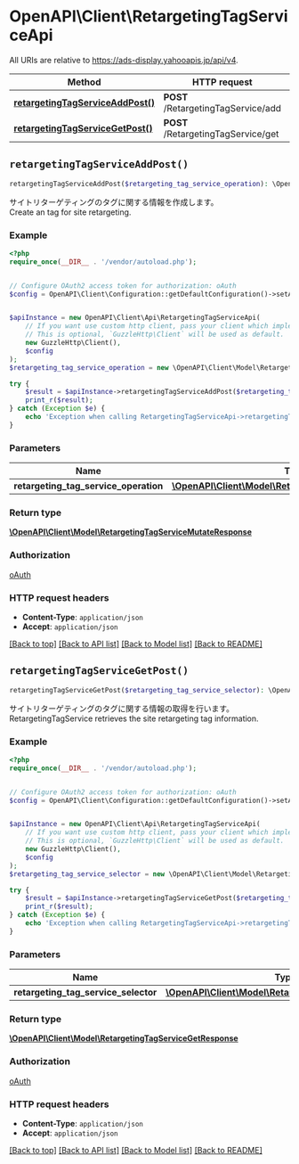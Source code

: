 # OpenAPI\Client\RetargetingTagServiceApi

All URIs are relative to https://ads-display.yahooapis.jp/api/v4.

Method | HTTP request | Description
------------- | ------------- | -------------
[**retargetingTagServiceAddPost()**](RetargetingTagServiceApi.md#retargetingTagServiceAddPost) | **POST** /RetargetingTagService/add | 
[**retargetingTagServiceGetPost()**](RetargetingTagServiceApi.md#retargetingTagServiceGetPost) | **POST** /RetargetingTagService/get | 


## `retargetingTagServiceAddPost()`

```php
retargetingTagServiceAddPost($retargeting_tag_service_operation): \OpenAPI\Client\Model\RetargetingTagServiceMutateResponse
```



<div lang=\"ja\">サイトリターゲティングのタグに関する情報を作成します。</div> <div lang=\"en\">Create an tag for site retargeting.</div>

### Example

```php
<?php
require_once(__DIR__ . '/vendor/autoload.php');


// Configure OAuth2 access token for authorization: oAuth
$config = OpenAPI\Client\Configuration::getDefaultConfiguration()->setAccessToken('YOUR_ACCESS_TOKEN');


$apiInstance = new OpenAPI\Client\Api\RetargetingTagServiceApi(
    // If you want use custom http client, pass your client which implements `GuzzleHttp\ClientInterface`.
    // This is optional, `GuzzleHttp\Client` will be used as default.
    new GuzzleHttp\Client(),
    $config
);
$retargeting_tag_service_operation = new \OpenAPI\Client\Model\RetargetingTagServiceOperation(); // \OpenAPI\Client\Model\RetargetingTagServiceOperation

try {
    $result = $apiInstance->retargetingTagServiceAddPost($retargeting_tag_service_operation);
    print_r($result);
} catch (Exception $e) {
    echo 'Exception when calling RetargetingTagServiceApi->retargetingTagServiceAddPost: ', $e->getMessage(), PHP_EOL;
}
```

### Parameters

Name | Type | Description  | Notes
------------- | ------------- | ------------- | -------------
 **retargeting_tag_service_operation** | [**\OpenAPI\Client\Model\RetargetingTagServiceOperation**](../Model/RetargetingTagServiceOperation.md)|  | [optional]

### Return type

[**\OpenAPI\Client\Model\RetargetingTagServiceMutateResponse**](../Model/RetargetingTagServiceMutateResponse.md)

### Authorization

[oAuth](../../README.md#oAuth)

### HTTP request headers

- **Content-Type**: `application/json`
- **Accept**: `application/json`

[[Back to top]](#) [[Back to API list]](../../README.md#endpoints)
[[Back to Model list]](../../README.md#models)
[[Back to README]](../../README.md)

## `retargetingTagServiceGetPost()`

```php
retargetingTagServiceGetPost($retargeting_tag_service_selector): \OpenAPI\Client\Model\RetargetingTagServiceGetResponse
```



<div lang=\"ja\">サイトリターゲティングのタグに関する情報の取得を行います。</div> <div lang=\"en\">RetargetingTagService retrieves the site retargeting tag information.</div>

### Example

```php
<?php
require_once(__DIR__ . '/vendor/autoload.php');


// Configure OAuth2 access token for authorization: oAuth
$config = OpenAPI\Client\Configuration::getDefaultConfiguration()->setAccessToken('YOUR_ACCESS_TOKEN');


$apiInstance = new OpenAPI\Client\Api\RetargetingTagServiceApi(
    // If you want use custom http client, pass your client which implements `GuzzleHttp\ClientInterface`.
    // This is optional, `GuzzleHttp\Client` will be used as default.
    new GuzzleHttp\Client(),
    $config
);
$retargeting_tag_service_selector = new \OpenAPI\Client\Model\RetargetingTagServiceSelector(); // \OpenAPI\Client\Model\RetargetingTagServiceSelector

try {
    $result = $apiInstance->retargetingTagServiceGetPost($retargeting_tag_service_selector);
    print_r($result);
} catch (Exception $e) {
    echo 'Exception when calling RetargetingTagServiceApi->retargetingTagServiceGetPost: ', $e->getMessage(), PHP_EOL;
}
```

### Parameters

Name | Type | Description  | Notes
------------- | ------------- | ------------- | -------------
 **retargeting_tag_service_selector** | [**\OpenAPI\Client\Model\RetargetingTagServiceSelector**](../Model/RetargetingTagServiceSelector.md)|  | [optional]

### Return type

[**\OpenAPI\Client\Model\RetargetingTagServiceGetResponse**](../Model/RetargetingTagServiceGetResponse.md)

### Authorization

[oAuth](../../README.md#oAuth)

### HTTP request headers

- **Content-Type**: `application/json`
- **Accept**: `application/json`

[[Back to top]](#) [[Back to API list]](../../README.md#endpoints)
[[Back to Model list]](../../README.md#models)
[[Back to README]](../../README.md)

